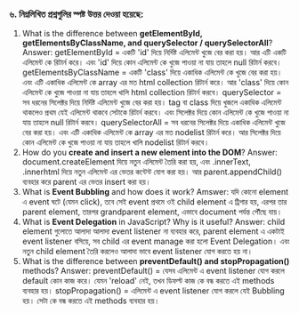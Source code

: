 
### ৬. নিম্নলিখিত প্রশ্নগুলির স্পষ্ট উত্তর দেওয়া হয়েছে:

1. What is the difference between **getElementById, getElementsByClassName, and querySelector / querySelectorAll**?
Answer: getElementById = একটি 'id' দিয়ে নির্দিষ্ট এলিমেন্ট খুজে বের করা হয়। আর এটি একটি এলিমেন্ট কে রিটার্ন করে। এবং 'id' দিয়ে কোন এলিমেন্ট কে খুজে পাওয়া না যায় তাহলে null রিটার্ন করবে। 
        getElementsByClassName = একটি 'class' দিয়ে একাধিক এলিমেন্ট কে খুজে বের করা হয়। এবং এটি একাধিক এলিমেন্ট কে array এর মত html collection রিটার্ন করে। আর 'class' দিয়ে কোন এলিমেন্ট কে খুজে পাওয়া না যায় তাহলে খালি html collection রিটার্ন করবে। 
        querySelector = সব ধরনের সিলেক্টর দিয়ে নির্দিষ্ট এলিমেন্ট খুজে বের করা হয়। tag বা class দিয়ে খুজলে একাধিক এলিমেন্ট থাকলেও প্রথম যেই এলিমেন্ট থাকবে সেটাকে রিটার্ন করবে। এবং সিলেক্টর দিয়ে কোন এলিমেন্ট কে খুজে পাওয়া না যায় তাহলে null রিটার্ন করবে। 
        querySelectorAll = সব ধরনের সিলেক্টর দিয়ে একাধিক এলিমেন্ট খুজে বের করা হয়। এবং এটি একাধিক এলিমেন্ট কে array এর মত nodelist রিটার্ন করে। আর সিলেক্টর দিয়ে কোন এলিমেন্ট কে খুজে পাওয়া না যায় তাহলে খালি nodelist রিটার্ন করবে। 
2. How do you **create and insert a new element into the DOM**?
Answer: document.createElement দিয়ে নতুন এলিমেন্ট তৈরি করা হয়, এবং .innerText, .innerhtml দিয়ে নতুন এলিমেন্ট এর ভেতর কন্টেন্ট যোগ করা হয়। আর parent.appendChild() ব্যবহার করে parent এর ভেতর insert করা হয়। 
3. What is **Event Bubbling** and how does it work?
Amswer: যদি কোনো element এ event ঘটে (যেমন click), তবে সেই event প্রথমে ওই child element এ ট্রিগার হয়, এরপর তার parent element, তারপর grandparent element, এভাবে document পর্যন্ত পৌঁছে যায়।
4. What is **Event Delegation** in JavaScript? Why is it useful?
Answer: child element গুলোতে আলাদা আলাদা event listener না ব্যবহার করে, parent element এ একটাই event listener বসিয়ে, সব child এর event manage করা হলো Event Delegation। এবং নতুন child element তৈরি করলেও আলাদা ভাবে event listener যোগ করতে হয় না।  
5. What is the difference between **preventDefault() and stopPropagation()** methods?
Answer: preventDefault() = যেসব এলিমেন্ট এ event listener যোগ করলে default কোন কাজ করে। যেমন 'reload' নেই, তখন ডিফল্ট কাজ কে বন্ধ করতে এই methods ব্যবহার হয়। 
        stopPropagation() = এলিমেন্ট এ event listener যোগ করলে যেই Bubbling হয়। সেটা কে বন্ধ করতে এই methods ব্যবহার হয়। 

